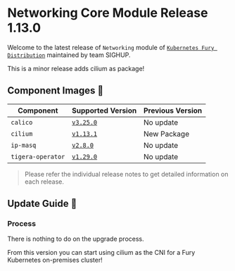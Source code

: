 # Networking Core Module Release 1.13.0

Welcome to the latest release of `Networking` module of [`Kubernetes Fury Distribution`](https://github.com/sighupio/fury-distribution) maintained by team SIGHUP.

This is a minor release adds cilium as package!

## Component Images 🚢

| Component         | Supported Version                                                                | Previous Version |
| ----------------- | -------------------------------------------------------------------------------- | ---------------- |
| `calico`          | [`v3.25.0`](https://projectcalico.docs.tigera.io/archive/v3.25/release-notes/)   | No update        |
| `cilium`          | [`v1.13.1`](https://github.com/cilium/cilium/releases/tag/v1.13.1)               | New Package      |
| `ip-masq`         | [`v2.8.0`](https://github.com/kubernetes-sigs/ip-masq-agent/releases/tag/v2.5.0) | No update        |
| `tigera-operator` | [`v1.29.0`](https://github.com/tigera/operator/releases/tag/v1.29.0)             | No update        |

> Please refer the individual release notes to get detailed information on each release.

## Update Guide 🦮

### Process

There is nothing to do on the upgrade process.

From this version you can start using cilium as the CNI for a Fury Kubernetes on-premises cluster!
